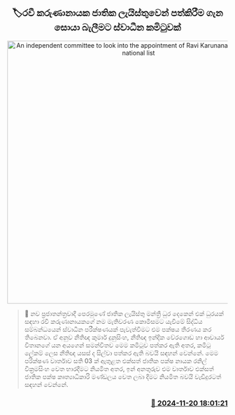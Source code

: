 <p align='center'><b><h2 align='center' title='An independent committee to look into the appointment of Ravi Karunanayake from the national list'>🏷රවී කරුණානායක ජාතික ලැයිස්තුවෙන් පත්කිරීම ගැන සොයා බැලීමට ස්වාධීන කමිටුවක්</h2></b></p>
<p align='center'><img src='https://helakuru.sgp1.cdn.digitaloceanspaces.com/esana/images/lib/ravi-karunanayake-new-thumb.jpg' width='600' alt='An independent committee to look into the appointment of Ravi Karunanayake from the national list'></p>

>📝 නව ප්‍රජාතන්ත්‍රවාදී පෙරමුණේ ජාතික ලැයිස්තු මන්ත්‍රී ධුර දෙකෙන් එක් ධුරයක් සඳහා රවී කරුණානායකගේ නම මැතිවරණ කොමිසමට යැවීමේ සිද්ධිය සම්බන්ධයෙන් ස්වාධීන පරීක්ෂණයක් පැවැත්වීමට එම පක්ෂය තීරණය කර තිබෙනවා.
ඒ අනුව නීතිඥ කුමාර් දුනුසිංහ, නීතිඥ ඉන්දික වේරගොඩ හා ආචාර්ය විතානගේ යන අයගෙන් සමන්විතව මෙම කමිටුව පත්කර ඇති අතර, කමිටු ලේකම් ලෙස නීතිඥ යසස් ද සිල්වා පත්කර ඇති බවයි සඳහන් වෙන්නේ.
මෙම පරික්ෂණ වාර්තාව සති 03 ක් ඇතුළත එක්සත් ජාතික පක්ෂ නායක රනිල් වික්‍රමසිංහ වෙත භාරදීමට නියමිත අතර, ඉන් අනතුරුව එම වාර්තාව එක්සත් ජාතික පක්ෂ කෘත්‍යාධිකාරි මණ්ඩලය වෙත ලබා දීමට නියමිත බවයි වැඩිදුරටත් සඳහන් වෙන්නේ.


<h3 align='right'><a href='https://www.helakuru.lk/esana/p/105296/'>📅 2024-11-20 18:01:21</a></h3>
